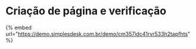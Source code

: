 # Criação de página e verificação



{% embed url="https://demo.simplesdesk.com.br/demo/cm357idc41rvr533h2tapfhts" %}
